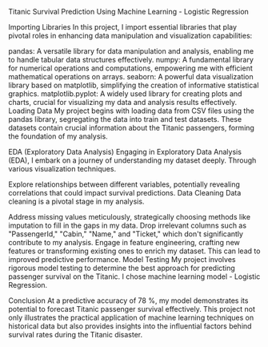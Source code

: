 
Titanic Survival Prediction Using Machine Learning - Logistic Regression


Importing Libraries
In this project, I import essential libraries that play pivotal roles in enhancing data manipulation and visualization capabilities:

pandas: A versatile library for data manipulation and analysis, enabling me to handle tabular data structures effectively.
numpy: A fundamental library for numerical operations and computations, empowering me with efficient mathematical operations on arrays.
seaborn: A powerful data visualization library based on matplotlib, simplifying the creation of informative statistical graphics.
matplotlib.pyplot: A widely used library for creating plots and charts, crucial for visualizing my data and analysis results effectively.
Loading Data
My project begins with loading data from CSV files using the pandas library, segregating the data into train and test datasets. 
These datasets contain crucial information about the Titanic passengers, forming the foundation of my analysis.

EDA (Exploratory Data Analysis)
Engaging in Exploratory Data Analysis (EDA), I embark on a journey of understanding my dataset deeply. Through various visualization techniques.

Explore relationships between different variables, potentially revealing correlations that could impact survival predictions.
Data Cleaning
Data cleaning is a pivotal stage in my analysis. 

Address missing values meticulously, strategically choosing methods like imputation to fill in the gaps in my data.
Drop irrelevant columns such as "PassengerId," "Cabin," "Name," and "Ticket," which don't significantly contribute to my analysis.
Engage in feature engineering, crafting new features or transforming existing ones to enrich my dataset. This can lead to improved predictive performance.
Model Testing
My project involves rigorous model testing to determine the best approach for predicting passenger survival on the Titanic. I chose machine learning model - Logistic Regression. 

Conclusion
At a predictive accuracy of 78 %, my model demonstrates its potential to forecast Titanic passenger survival effectively. 
This project not only illustrates the practical application of machine learning techniques on historical data but also provides insights into the influential factors 
behind survival rates during the Titanic disaster.
